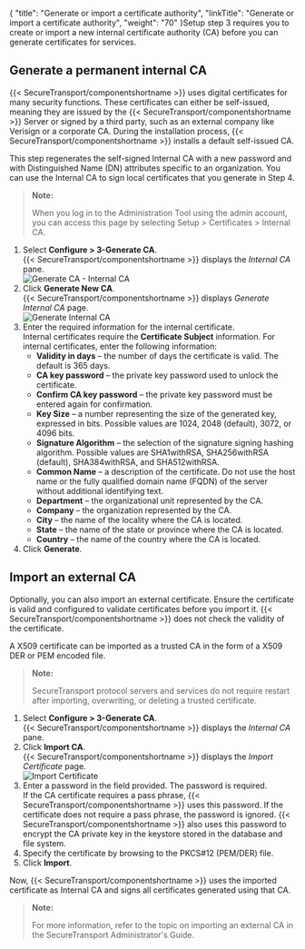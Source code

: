 {
    "title": "Generate or import a certificate authority",
    "linkTitle": "Generate or import a certificate authority",
    "weight": "70"
}Setup step 3 requires you to create or import a new internal certificate authority (CA) before you can generate certificates for services.

## Generate a permanent internal CA

{{< SecureTransport/componentshortname  >}} uses digital certificates for many security functions. These certificates can either be self-issued, meaning they are issued by the {{< SecureTransport/componentshortname  >}} Server or signed by a third party, such as an external company like Verisign or a corporate CA. During the installation process, {{< SecureTransport/componentshortname  >}} installs a default self-issued CA.

This step regenerates the self-signed Internal CA with a new password and with Distinguished Name (DN) attributes specific to an organization. You can use the Internal CA to sign local certificates that you generate in Step 4.

> **Note:**
>
> When you log in to the Administration Tool using the admin account, you can access this page by selecting Setup &gt; Certificates &gt; Internal CA.

1.  Select **Configure > 3-Generate CA**.  
    {{< SecureTransport/componentshortname >}} displays the *Internal CA* pane.  
    <img src="/Images/SecureTransport/generate_CA.png" class="maxWidth" alt="Generate CA - Internal CA" />
2.  Click **Generate New CA**.  
    {{< SecureTransport/componentshortname >}} displays *Generate Internal CA* page.  
    <img src="/Images/SecureTransport/generate_internal_CA.png" class="mediumWidth" alt="Generate Internal CA" />
3.  Enter the required information for the internal certificate.  
    Internal certificates require the **Certificate Subject** information. For internal certificates, enter the following information:
    -   **Validity in days** – the number of days the certificate is valid. The default is 365 days.
    -   **CA key password** – the private key password used to unlock the certificate.
    -   **Confirm CA key password** – the private key password must be entered again for confirmation.
    -   **Key Size** – a number representing the size of the generated key, expressed in bits. Possible values are 1024, 2048 (default), 3072, or 4096 bits.
    -   **Signature Algorithm** – the selection of the signature signing hashing algorithm. Possible values are SHA1withRSA, SHA256withRSA (default), SHA384withRSA, and SHA512withRSA.
    -   **Common Name** – a description of the certificate. Do not use the host name or the fully qualified domain name (FQDN) of the server without additional identifying text.
    -   **Department** – the organizational unit represented by the CA.
    -   **Company** – the organization represented by the CA.
    -   **City** – the name of the locality where the CA is located.
    -   **State** – the name of the state or province where the CA is located.
    -   **Country** – the name of the country where the CA is located.
4.  Click **Generate**.

## Import an external CA

Optionally, you can also import an external certificate. Ensure the certificate is valid and configured to validate certificates before you import it. {{< SecureTransport/componentshortname  >}} does not check the validity of the certificate.

A X509 certificate can be imported as a trusted CA in the form of a X509 DER or PEM encoded file.

> **Note:**
>
> SecureTransport protocol servers and services do not require restart after importing, overwriting, or deleting a trusted certificate.

1.  Select **Configure > 3-Generate CA**.  
    {{< SecureTransport/componentshortname >}} displays the *Internal CA* pane.
2.  Click **Import CA**.  
    {{< SecureTransport/componentshortname >}} displays the *Import Certificate* page.  
    <img src="/Images/SecureTransport/import_certificate.png" class="mediumWidth" alt="Import Certificate" />
3.  Enter a password in the field provided. The password is required.  
    If the CA certificate requires a pass phrase, {{< SecureTransport/componentshortname >}} uses this password. If the certificate does not require a pass phrase, the password is ignored. {{< SecureTransport/componentshortname >}} also uses this password to encrypt the CA private key in the keystore stored in the database and file system.
4.  Specify the certificate by browsing to the PKCS#12 (PEM/DER) file.
5.  Click **Import**.

Now, {{< SecureTransport/componentshortname  >}} uses the imported certificate as Internal CA and signs all certificates generated using that CA.

> **Note:**
>
> For more information, refer to the topic on importing an external CA in the SecureTransport Administrator's Guide.
